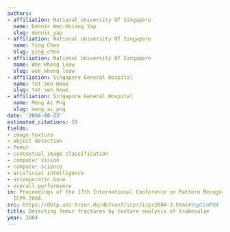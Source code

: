 ```yaml
---
authors:
- affiliation: National University Of Singapore
  name: Dennis Wen-Hsiang Yap
  slug: dennis_yap
- affiliation: National University Of Singapore
  name: Ying Chen
  slug: ying_chen
- affiliation: National University Of Singapore
  name: Wee Kheng Leow
  slug: wee_kheng_leow
- affiliation: Singapore General Hospital
  name: Tet Sen Howe
  slug: tet_sen_howe
- affiliation: Singapore General Hospital
  name: Meng Ai Png
  slug: meng_ai_png
date: '2004-08-23'
estimated_citations: 59
fields:
- image texture
- object detection
- femur
- contextual image classification
- computer vision
- computer science
- artificial intelligence
- osteoporotic bone
- overall performance
in: Proceedings of the 17th International Conference on Pattern Recognition, 2004.
  ICPR 2004.
src: https://dblp.uni-trier.de/db/conf/icpr/icpr2004-3.html#YapCLHP04
title: Detecting femur fractures by texture analysis of trabeculae
year: 2004
---
```

